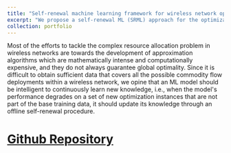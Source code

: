 ```yaml
---
title: "Self-renewal machine learning framework for wireless network optimization"
excerpt: "We propose a self-renewal ML (SRML) approach for the optimization of wireless network capacity. The SRML method incrementally improves the throughput maximization of future optimization instances through the design of a data selection algorithm for fine-tuning an application identification model. Our proposed SRML method reduces the computational complexity and achieves a higher solution efficiency. <br/><img src='/images/SRML architecture.jpg' width='500' height='300'>"
collection: portfolio
---
```


Most of the efforts to tackle the complex resource allocation problem in wireless networks are towards the development of approximation algorithms which are mathematically intense and computationally expensive, and they do not always guarantee global optimality. Since it is difficult to obtain sufficient data that covers all the possible commodity flow deployments within a wireless network, we opine that an ML model should be intelligent to continuously learn new knowledge, i.e., when the model's performance degrades on a set of new optimization instances that are not part of the base training data, it should update its knowledge through an offline self-renewal procedure.

# [Github Repository](https://github.com/agbajepaul/cse6392_group5)
